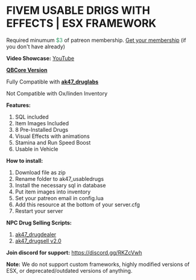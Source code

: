 <h1>FIVEM USABLE DRIGS WITH EFFECTS | ESX FRAMEWORK</h1>
<p>Required minumum <span style="color: #339966;">$3</span> of patreon membership. <a href="https://patreon.com/menanak47" target="_blank">Get your membership</a> (if you don't have already)</p>
<p><strong>Video Showcase:</strong> <a href="https://youtu.be/zQJ--6U52Aw">YouTube</a></p>
<p><strong><a href="https://github.com/MenanAk47/ak47_qb_usabledrugs" target="_blank">QBCore Version</a></strong></p>
<p>Fully Compatible with <a href="https://youtu.be/uiQaDUQ7FBo" target="_blank"><strong>ak47_druglabs</strong></a></p>
<p>Not Compatible with Ox/linden Inventory</p>
<p><strong>Features: </strong></p>
<ol>
<li>SQL included</li>
<li>Item Images Included</li>
<li>8 Pre-Installed Drugs</li>
<li>Visual Effects with animations</li>
<li>Stamina and Run Speed Boost</li>
<li>Usable in Vehicle</li>
</ol>
<p><strong>How to install:</strong></p>
<ol>
<li>Download file as zip</li>
<li>Rename folder to ak47_usabledrugs</li>
<li>Install the necessary sql in database</li>
<li>Put item images into inventory</li>
<li>Set your patreon email in config.lua</li>
<li>Add this resource at the bottom of your server.cfg</li>
<li>Restart your server</li>
</ol>
<p><strong>NPC Drug Selling Scripts:</strong></p>
<ol>
<li><a href="https://youtu.be/gfCFfA9gWLA" target="_blank">ak47_drugdealer</a></li>
<li><a href="https://youtu.be/iwrWpmo31kQ" target="_blank">ak47_drugsell v2.0</a></li>
</ol>
<p><strong>Join discord for support:</strong> <a href="https://discord.gg/RKZcVwh">https://discord.gg/RKZcVwh</a></p>
<p><strong>Note:</strong> We do not support custom frameworks, highly modified versions of ESX, or deprecated/outdated versions of anything.</p>
